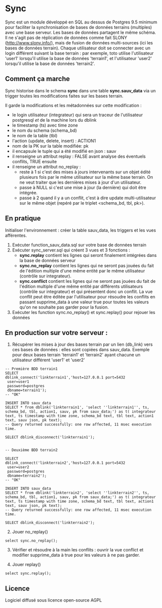 # Sync

Sync est un module développé en SQL au dessus de Postgres 9.5 minimum pour faciliter la synchronisation de bases de données terrains (multiples) avec une base serveur. Les bases de données partagent le même schéma. 
Il ne s'agit pas de réplication de données comme fait SLONY (http://www.slony.info/), mais de fusion de données multi-sources (ici les bases de données terrain). 
Chaque utilisateur doit se connecter avec un login différent suivant la base terrain : par exemple, toto utilise l'utilisateur 'user1' lorsqu'il utilise la base de données 'terrain1', et l'utilisateur 'user2' lorsqu'il utilise la base de données 'terrain2'.

## Comment ça marche

Sync historise dans le schema **sync** dans une table **sync.sauv_data** via un trigger toutes les modifications faites sur les bases terrain. 

Il garde la modifications et les métadonnées sur cette modification : 
- le login utilisateur (integrateur) qui sera un traceur de l'utilisateur postgresql *et* de la machine lors du dblink
- le timestamp (ts) avec time zone
- le nom du schema (schema_bd)
- le nom de la table (tbl)
- l'action (update, delete, insert) : ACTION1
- nom de la PK sur la table modifiée: pk
- il encapsule le tuple qui a été modifié en json : sauv
- il renseigne un attribut replay : FALSE avant analyse des éventuels conflits, TRUE ensuite
- il renseigne un attribut no_replay :   
	- reste à 1 si c'est des mises à jours intervenants sur un objet édité plusieurs fois par le même utilisateur sur la même base terrain. On ne veut traiter que les dernières mises à jour d'un utilisateur.
    - passe à NULL si c'est une mise à jour (la dernière) qui doit être intégrée.
	- passe à 2 quand il y a un conflit, c'est à dire update multi-utilisateur sur le même objet (repéré par le triplet <schema_bd, tbl, pk>).

## En pratique

Initialiser l'environnement : créer la table sauv_data, les triggers et les vues afférentes. 

1. Exécuter function_sauv_data.sql sur votre base de données terrain
2. Exécuter  sync_server.sql qui créent 3 vues et 3 fonctions :  
    - **sync.replay** contient les lignes qui seront finalement intégrées dans la base de données serveur
    - **sync.no_replay** contient les lignes qui ne seront pas jouées du fait de l'édition multiple d'une même entité par le même utilisateur (contrôle sur integrateur).
    - **sync.conflict** contient les lignes qui ne seront pas jouées du fait de l'édition multiple d'une même entité par différents utilisateurs (contrôle sur integrateur) et qui présentent donc un conflit. La vue conflit peut être éditée par l'utilisateur pour résoudre les conflits en passant supprime_data à une valeur true pour toutes les valeurs qu'on ne souhaite pas garder pour la fusion. 
3. Exécuter les function sync.no_replay() et sync.replay() pour rejouer les données

## En production sur votre serveur : 

1. Récupérer les mises à jour des bases terrain par un lien (db_link) vers ces bases de données : elles sont copiées dans sauv_data.
Exemple pour deux bases terrain 'terrain1' et 'terrain2' ayant chacune un utilisateur différent 'user1' et 'user2'
``` 
-- Première BDD terrain1
SELECT
dblink_connect('linkterrain1','host=127.0.0.1 port=5432
 user=user1
 password=postgres
 dbname=terrain1');
-- "OK"

INSERT INTO sauv_data 
SELECT * from dblink('linkterrain1', 'select ''linkterrain1'', ts, schema_bd, tbl, action1, sauv, pk from sauv_data;') as t( integrateur text, ts timestamp with time zone, schema_bd text, tbl text, action1 text, sauv json, pk text);
-- Query returned successfully: one row affected, 11 msec execution time.

SELECT dblink_disconnect('linkterrain1');


-- Deuxième BDD terrain2

SELECT
dblink_connect('linkterrain2','host=127.0.0.1 port=5432
 user=user2
 password=postgres
 dbname=terrain2');
-- "OK"

INSERT INTO sauv_data 
SELECT * from dblink('linkterrain2', 'select ''linkterrain2'', ts, schema_bd, tbl, action1, sauv, pk from sauv_data;') as t( integrateur text, ts timestamp with time zone, schema_bd text, tbl text, action1 text, sauv json, pk text);
-- Query returned successfully: one row affected, 11 msec execution time.

SELECT dblink_disconnect('linkterrain2');

```

2. Jouer no_replay() 
``` 
select sync.no_replay();
```

3. Vérifier et résoudre à la main les conflits : ouvrir la vue conflict et modifier supprime_data à true pour les valeurs à ne pas garder.

4. Jouer replay()
``` 
select sync.replay();
```



## Licence

Logiciel diffusé sous licence open-source AGPL


